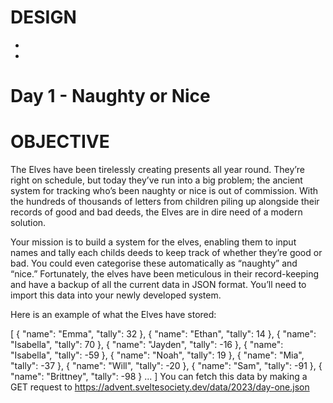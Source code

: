 # DESIGN
- 
- 

# Day 1 - Naughty or Nice
# OBJECTIVE

The Elves have been tirelessly creating presents all year round. They’re right on schedule, but today they’ve run into a big problem; the ancient system for tracking who’s been naughty or nice is out of commission. With the hundreds of thousands of letters from children piling up alongside their records of good and bad deeds, the Elves are in dire need of a modern solution.

Your mission is to build a system for the elves, enabling them to input names and tally each childs deeds to keep track of whether they’re good or bad. You could even categorise these automatically as “naughty” and “nice.” Fortunately, the elves have been meticulous in their record-keeping and have a backup of all the current data in JSON format. You’ll need to import this data into your newly developed system.

Here is an example of what the Elves have stored:

[
	{ "name": "Emma", "tally": 32 },
	{ "name": "Ethan", "tally": 14 },
	{ "name": "Isabella", "tally": 70 },
	{ "name": "Jayden", "tally": -16 },
	{ "name": "Isabella", "tally": -59 },
	{ "name": "Noah", "tally": 19 },
	{ "name": "Mia", "tally": -37 },
	{ "name": "Will", "tally": -20 },
	{ "name": "Sam", "tally": -91 },
	{ "name": "Brittney", "tally": -98 }
	...
]
You can fetch this data by making a GET request to https://advent.sveltesociety.dev/data/2023/day-one.json